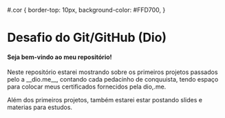#.cor {
  border-top: 10px,
  background-color: #FFD700,
  }


# Desafio do Git/GitHub (Dio)
#### <p> Seja bem-vindo ao meu repositório!<p>
<p>Neste repositório estarei mostrando sobre os primeiros projetos passados pelo a __dio.me__, contando cada pedacinho de conquuista, tendo espaço  para colocar meus certificados fornecidos pela dio,.me. </p><p> Além dos primeiros projetos, também estarei estar postando slides e materias para estudos.</p>
